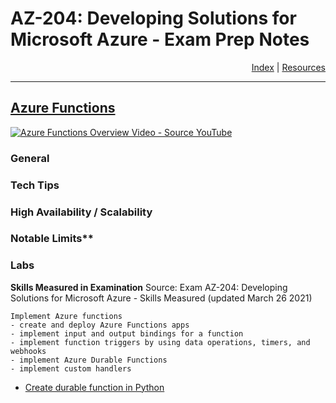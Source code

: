 # AZ-204: Developing Solutions for Microsoft Azure - Exam Prep Notes

<div style="text-align: right"> <a href="..\README.MD">Index</a> | <a href="..\RESOURCES.MD">Resources</a> </div>

----
[Azure Functions](https://docs.microsoft.com/en-us/azure/azure-functions/functions-overview)
----------

[![Azure Functions Overview Video - Source YouTube](https://img.youtube.com/vi/8-jz5f_JyEQ/0.jpg)](https://youtu.be/8-jz5f_JyEQ)

### General

### Tech Tips

### High Availability / Scalability

### Notable Limits**

### Labs
**Skills Measured in Examination**
Source: Exam AZ-204: Developing Solutions for Microsoft Azure - Skills Measured (updated March 26 2021)

```
Implement Azure functions
- create and deploy Azure Functions apps
- implement input and output bindings for a function
- implement function triggers by using data operations, timers, and webhooks
- implement Azure Durable Functions
- implement custom handlers
```

 * [Create durable function in Python](https://docs.microsoft.com/en-us/azure/azure-functions/durable/quickstart-python-vscode)